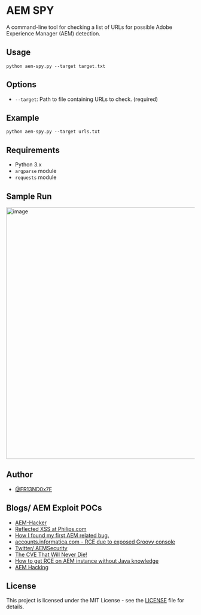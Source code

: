 # AEM SPY

A command-line tool for checking a list of URLs for possible Adobe Experience Manager (AEM) detection.

## Usage

`python aem-spy.py --target target.txt` 

## Options

-   `--target`: Path to file containing URLs to check. (required)

## Example

`python aem-spy.py --target urls.txt` 

## Requirements

-   Python 3.x
-   `argparse` module
-   `requests` module

## Sample Run

<img width="670" alt="image" src="https://user-images.githubusercontent.com/60771253/234667455-3b88a2b8-5c28-4bba-8283-9aabcff77706.png">

## Author

-   [@FR13ND0x7F](https://twitter.com/fr13nd0x7f/)

## Blogs/ AEM Exploit POCs
- [AEM-Hacker](https://github.com/0ang3el/aem-hacker)
- [Reflected XSS at Philips.com](https://medium.com/@jonathanbouman/reflected-xss-at-philips-com-e48bf8f9cd3c)
- [How I found my first AEM related bug.](https://infosecwriteups.com/how-i-found-my-first-aem-related-bug-5ea901aad3f4)
- [accounts.informatica.com - RCE due to exposed Groovy console](https://hackerone.com/reports/672243)
- [Twitter/ AEMSecurity](https://twitter.com/AEMSecurity)
- [The CVE That Will Never Die!](https://clarkvoss.medium.com/the-cve-that-will-never-die-86149b450840)
- [How to get RCE on AEM instance without Java knowledge](https://medium.com/@byq/how-to-get-rce-on-aem-instance-without-java-knowledge-a995ceab0a83)
- [AEM Hacking](https://aemcorner.com/aem-hacking/)

## License

This project is licensed under the MIT License - see the [LICENSE](https://raw.githubusercontent.com/anmolksachan/aem-spy/main/LICENSE) file for details.
